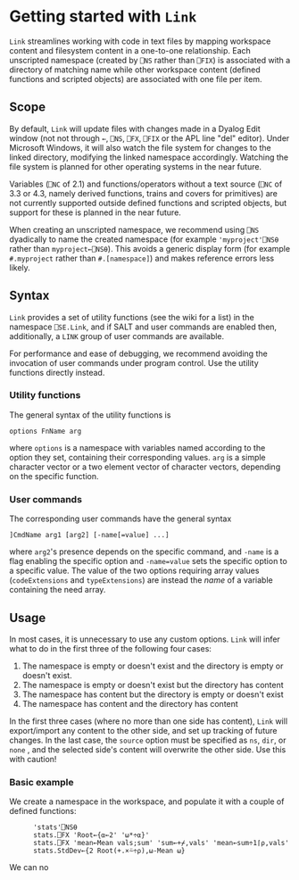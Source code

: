 # Getting started with `Link`

`Link` streamlines working with code in text files by mapping workspace content and filesystem content in a one-to-one relationship. Each unscripted namespace (created by `⎕NS` rather than `⎕FIX`) is associated with a directory of matching name while other workspace content (defined functions and scripted objects) are associated with one file per item.

## Scope

By default, `Link` will update files with changes made in a Dyalog Edit window (not not through `←`, `⎕NS`, `⎕FX`, `⎕FIX` or the APL line "del" editor). Under Microsoft Windows, it will also watch the file system for changes to the linked directory, modifying the linked namespace accordingly. Watching the file system is planned for other operating systems in the near future.

Variables (`⎕NC` of 2.1) and functions/operators without a text source (`⎕NC` of 3.3 or 4.3, namely derived functions, trains and covers for primitives) are not currently supported outside defined functions and scripted objects, but support for these is planned in the near future.

When creating an unscripted namespace, we recommend using `⎕NS` dyadically to name the created namespace (for example `'myproject'⎕NS⍬` rather than `myproject←⎕NS⍬`). This avoids a generic display form (for example `#.myproject` rather than `#.[namespace]`) and makes reference errors less likely.

## Syntax

`Link` provides a set of utility functions (see the wiki for a list) in the namespace `⎕SE.Link`, and if SALT and user commands are enabled then, additionally, a `LINK` group of user commands are available.

For performance and ease of debugging, we recommend avoiding the invocation of user commands under program control. Use the utility functions directly instead.

### Utility functions

The general syntax of the utility functions is

```apl
options FnName arg
```
where `options` is a namespace with variables named according to the option they set, containing their corresponding values. `arg` is a simple character vector or a two element vector of character vectors, depending on the specific function.

### User commands

The corresponding user commands have the general syntax
```apl
]CmdName arg1 [arg2] [-name[=value] ...]
```
where `arg2`'s presence depends on the specific command, and `-name` is a flag enabling the specific option and `-name=value` sets the specific option to a specific value. The value of the two options requiring array values (`codeExtensions` and `typeExtensions`) are instead the *name* of a variable containing the need array.

## Usage

In most cases, it is unnecessary to use any custom options. `Link` will infer what to do in the first three of the following four cases:

1. The namespace is empty or doesn't exist and the directory is empty or doesn't exist.
1. The namespace is empty or doesn't exist but the directory has content
1. The namespace has content but the directory is empty or doesn't exist
1. The namespace has content and the directory has content

In the first three cases (where no more than one side has content), `Link` will export/import any content to the other side, and set up tracking of future changes. In the last case, the `source` option must be specified as `ns`, `dir`, or `none` , and the selected side's content will overwrite the other side. Use this with caution!

### Basic example

We create a namespace in the workspace, and populate it with a couple of defined functions:
```apl
      'stats'⎕NS⍬
      stats.⎕FX 'Root←{⍺←2' '⍵*÷⍺}'
      stats.⎕FX 'mean←Mean vals;sum' 'sum←+⌿,vals' 'mean←sum÷1⌈⍴,vals'
      stats.StdDev←{2 Root(+.×⍨÷⍴),⍵-Mean ⍵}
```
We can no
